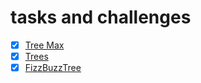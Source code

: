 # tasks and challenges 
- [x] [Tree Max](https://github.com/SalimHass/data-structures-and-algorithms/blob/main/data_structures_and_algorithms/find_max.md)
- [x] [Trees](https://github.com/SalimHass/data-structures-and-algorithms/blob/main/data_structures_and_algorithms/trees.md)
- [x] [FizzBuzzTree](https://github.com/SalimHass/data-structures-and-algorithms/blob/main/data_structures_and_algorithms/fizz_buzz_tree.md)
